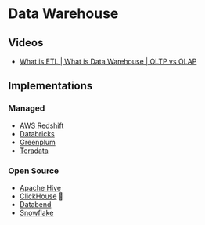 # Data Warehouse

<!--
Database -> Extract -> Transform (Aggregation -> Normalization) -> Load -> Data Warehouse
-->

## Videos

- [What is ETL | What is Data Warehouse | OLTP vs OLAP](https://youtube.com/watch?v=oF_2uDb7DvQ)

## Implementations

### Managed

- [AWS Redshift](/aws/services/redshift.md)
- [Databricks](/databricks.md)
- [Greenplum](https://greenplum.org)
- [Teradata](https://teradata.com)

<!--
- [Google BigQuery](/google/bigquery.md)
-->

### Open Source

- [Apache Hive](/apache/hive.md)
- [ClickHouse](/clickhouse/README.md) 🌟
- [Databend](/databend.md)
- [Snowflake](/snowflake.md)

<!--
Apache Doris
Apache Druid
-->
